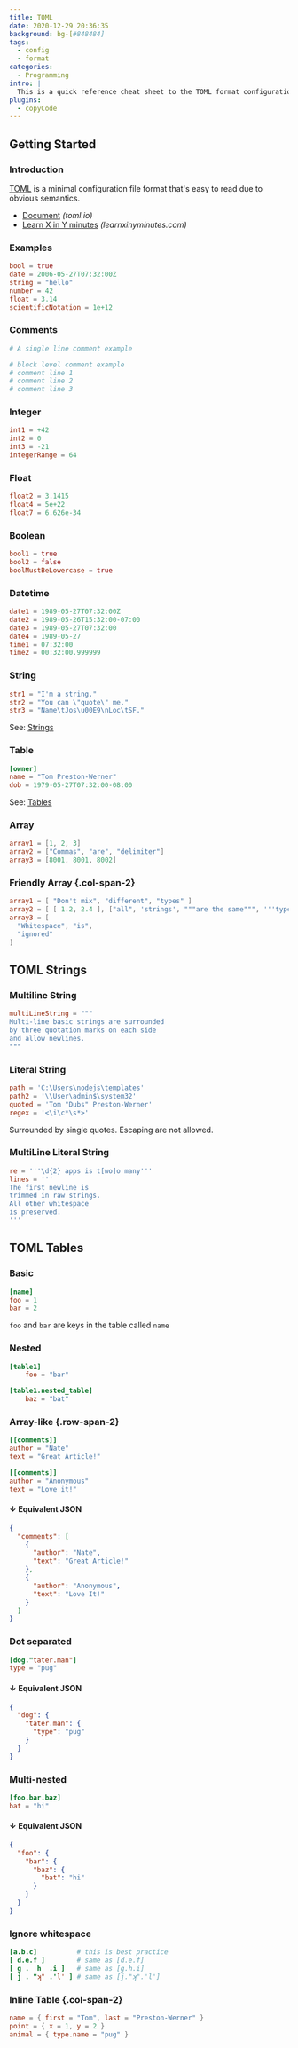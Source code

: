 ```yaml
---
title: TOML
date: 2020-12-29 20:36:35
background: bg-[#848484]
tags:
  - config
  - format
categories:
  - Programming
intro: |
  This is a quick reference cheat sheet to the TOML format configuration file syntax.
plugins:
  - copyCode
---
```


## Getting Started

### Introduction

[TOML](https://toml.io/en/) is a minimal configuration file format that's easy to read due to obvious semantics.

- [Document](https://toml.io/en/latest) _(toml.io)_
- [Learn X in Y minutes](https://learnxinyminutes.com/docs/toml/) _(learnxinyminutes.com)_

### Examples

```toml
bool = true
date = 2006-05-27T07:32:00Z
string = "hello"
number = 42
float = 3.14
scientificNotation = 1e+12
```

### Comments

```yaml
# A single line comment example

# block level comment example
# comment line 1
# comment line 2
# comment line 3
```

### Integer

```toml
int1 = +42
int2 = 0
int3 = -21
integerRange = 64
```

### Float

```toml
float2 = 3.1415
float4 = 5e+22
float7 = 6.626e-34
```

### Boolean

```toml
bool1 = true
bool2 = false
boolMustBeLowercase = true
```

### Datetime

```toml
date1 = 1989-05-27T07:32:00Z
date2 = 1989-05-26T15:32:00-07:00
date3 = 1989-05-27T07:32:00
date4 = 1989-05-27
time1 = 07:32:00
time2 = 00:32:00.999999
```

### String

```toml
str1 = "I'm a string."
str2 = "You can \"quote\" me."
str3 = "Name\tJos\u00E9\nLoc\tSF."
```

See: [Strings](#toml-strings)

### Table

```toml
[owner]
name = "Tom Preston-Werner"
dob = 1979-05-27T07:32:00-08:00
```

See: [Tables](#toml-tables)

### Array

```toml
array1 = [1, 2, 3]
array2 = ["Commas", "are", "delimiter"]
array3 = [8001, 8001, 8002]
```

### Friendly Array {.col-span-2}

```toml
array1 = [ "Don't mix", "different", "types" ]
array2 = [ [ 1.2, 2.4 ], ["all", 'strings', """are the same""", '''type'''] ]
array3 = [
  "Whitespace", "is",
  "ignored"
]
```

## TOML Strings

### Multiline String

```toml
multiLineString = """
Multi-line basic strings are surrounded
by three quotation marks on each side
and allow newlines.
"""
```

### Literal String

```toml {.wrap}
path = 'C:\Users\nodejs\templates'
path2 = '\\User\admin$\system32'
quoted = 'Tom "Dubs" Preston-Werner'
regex = '<\i\c*\s*>'
```

Surrounded by single quotes. Escaping are not allowed.

### MultiLine Literal String

```toml
re = '''\d{2} apps is t[wo]o many'''
lines = '''
The first newline is
trimmed in raw strings.
All other whitespace
is preserved.
'''
```

## TOML Tables

### Basic

```toml
[name]
foo = 1
bar = 2
```

`foo` and `bar` are keys in the table called `name`

### Nested

```toml
[table1]
	foo = "bar"

[table1.nested_table]
	baz = "bat"
```

### Array-like {.row-span-2}

```toml
[[comments]]
author = "Nate"
text = "Great Article!"

[[comments]]
author = "Anonymous"
text = "Love it!"
```

#### ↓ Equivalent JSON

```json
{
  "comments": [
    {
      "author": "Nate",
      "text": "Great Article!"
    },
    {
      "author": "Anonymous",
      "text": "Love It!"
    }
  ]
}
```

### Dot separated

```toml
[dog."tater.man"]
type = "pug"
```

#### ↓ Equivalent JSON

```json
{
  "dog": {
    "tater.man": {
      "type": "pug"
    }
  }
}
```

### Multi-nested

```toml
[foo.bar.baz]
bat = "hi"
```

#### ↓ Equivalent JSON

```json
{
  "foo": {
    "bar": {
      "baz": {
        "bat": "hi"
      }
    }
  }
}
```

### Ignore whitespace

```toml
[a.b.c]          # this is best practice
[ d.e.f ]        # same as [d.e.f]
[ g .  h  .i ]   # same as [g.h.i]
[ j . "ʞ" .'l' ] # same as [j."ʞ".'l']
```

### Inline Table {.col-span-2}

```toml
name = { first = "Tom", last = "Preston-Werner" }
point = { x = 1, y = 2 }
animal = { type.name = "pug" }
```
